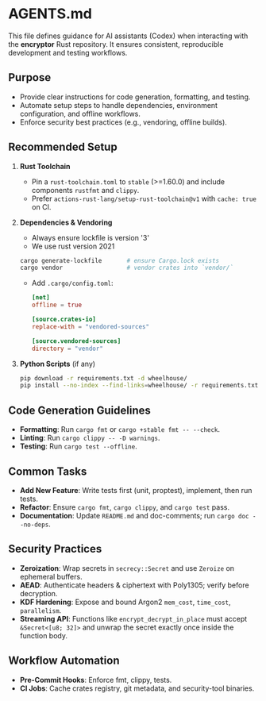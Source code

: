 # AGENTS.md

This file defines guidance for AI assistants (Codex) when interacting with the **encryptor** Rust repository. It ensures consistent, reproducible development and testing workflows.

## Purpose

* Provide clear instructions for code generation, formatting, and testing.
* Automate setup steps to handle dependencies, environment configuration, and offline workflows.
* Enforce security best practices (e.g., vendoring, offline builds).

## Recommended Setup

1. **Rust Toolchain**
   * Pin a `rust-toolchain.toml` to `stable` (>=1.60.0) and include components `rustfmt` and `clippy`.
   * Prefer `actions-rust-lang/setup-rust-toolchain@v1` with `cache: true` on CI.

2. **Dependencies & Vendoring**
   * Always ensure lockfile is version '3'
   * We use rust version 2021
   ```sh
   cargo generate-lockfile       # ensure Cargo.lock exists
   cargo vendor                  # vendor crates into `vendor/`
   ```
   * Add `.cargo/config.toml`:
     ```toml
     [net]
     offline = true

     [source.crates-io]
     replace-with = "vendored-sources"

     [source.vendored-sources]
     directory = "vendor"
     ```

3. **Python Scripts** (if any)
   ```sh
   pip download -r requirements.txt -d wheelhouse/
   pip install --no-index --find-links=wheelhouse/ -r requirements.txt
   ```

## Code Generation Guidelines

* **Formatting**: Run `cargo fmt` or `cargo +stable fmt -- --check`.
* **Linting**: Run `cargo clippy -- -D warnings`.
* **Testing**: Run `cargo test --offline`.

## Common Tasks

* **Add New Feature**: Write tests first (unit, proptest), implement, then run tests.
* **Refactor**: Ensure `cargo fmt`, `cargo clippy`, and `cargo test` pass.
* **Documentation**: Update `README.md` and doc-comments; run `cargo doc --no-deps`.

## Security Practices

* **Zeroization**: Wrap secrets in `secrecy::Secret` and use `Zeroize` on ephemeral buffers.
* **AEAD**: Authenticate headers & ciphertext with Poly1305; verify before decryption.
* **KDF Hardening**: Expose and bound Argon2 `mem_cost`, `time_cost`, `parallelism`.
* **Streaming API**: Functions like `encrypt_decrypt_in_place` must accept `&Secret<[u8; 32]>` and unwrap the secret exactly once inside the function body.

## Workflow Automation

* **Pre-Commit Hooks**: Enforce fmt, clippy, tests.
* **CI Jobs**: Cache crates registry, git metadata, and security-tool binaries.
